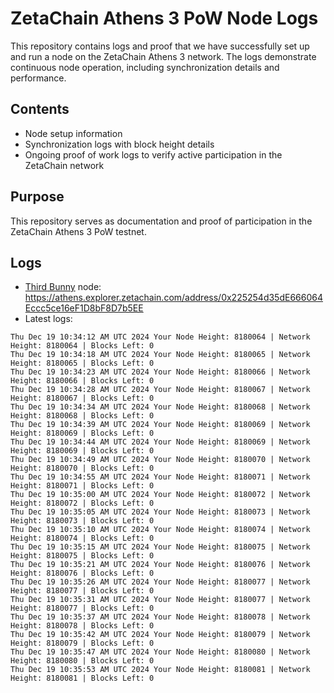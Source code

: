 # ZetaChain Athens 3 PoW Node Logs
This repository contains logs and proof that we have successfully set up and run a node on the ZetaChain Athens 3 network. The logs demonstrate continuous node operation, including synchronization details and performance.

## Contents
- Node setup information
- Synchronization logs with block height details
- Ongoing proof of work logs to verify active participation in the ZetaChain network

## Purpose
This repository serves as documentation and proof of participation in the ZetaChain Athens 3 PoW testnet.

## Logs

- [Third Bunny](https://thirdbunny.xyz/) node: https://athens.explorer.zetachain.com/address/0x225254d35dE666064Eccc5ce16eF1D8bF8D7b5EE
- Latest logs:
```
Thu Dec 19 10:34:12 AM UTC 2024 Your Node Height: 8180064 | Network Height: 8180064 | Blocks Left: 0
Thu Dec 19 10:34:18 AM UTC 2024 Your Node Height: 8180065 | Network Height: 8180065 | Blocks Left: 0
Thu Dec 19 10:34:23 AM UTC 2024 Your Node Height: 8180066 | Network Height: 8180066 | Blocks Left: 0
Thu Dec 19 10:34:28 AM UTC 2024 Your Node Height: 8180067 | Network Height: 8180067 | Blocks Left: 0
Thu Dec 19 10:34:34 AM UTC 2024 Your Node Height: 8180068 | Network Height: 8180068 | Blocks Left: 0
Thu Dec 19 10:34:39 AM UTC 2024 Your Node Height: 8180069 | Network Height: 8180069 | Blocks Left: 0
Thu Dec 19 10:34:44 AM UTC 2024 Your Node Height: 8180069 | Network Height: 8180069 | Blocks Left: 0
Thu Dec 19 10:34:49 AM UTC 2024 Your Node Height: 8180070 | Network Height: 8180070 | Blocks Left: 0
Thu Dec 19 10:34:55 AM UTC 2024 Your Node Height: 8180071 | Network Height: 8180071 | Blocks Left: 0
Thu Dec 19 10:35:00 AM UTC 2024 Your Node Height: 8180072 | Network Height: 8180072 | Blocks Left: 0
Thu Dec 19 10:35:05 AM UTC 2024 Your Node Height: 8180073 | Network Height: 8180073 | Blocks Left: 0
Thu Dec 19 10:35:10 AM UTC 2024 Your Node Height: 8180074 | Network Height: 8180074 | Blocks Left: 0
Thu Dec 19 10:35:15 AM UTC 2024 Your Node Height: 8180075 | Network Height: 8180075 | Blocks Left: 0
Thu Dec 19 10:35:21 AM UTC 2024 Your Node Height: 8180076 | Network Height: 8180076 | Blocks Left: 0
Thu Dec 19 10:35:26 AM UTC 2024 Your Node Height: 8180077 | Network Height: 8180077 | Blocks Left: 0
Thu Dec 19 10:35:31 AM UTC 2024 Your Node Height: 8180077 | Network Height: 8180077 | Blocks Left: 0
Thu Dec 19 10:35:37 AM UTC 2024 Your Node Height: 8180078 | Network Height: 8180078 | Blocks Left: 0
Thu Dec 19 10:35:42 AM UTC 2024 Your Node Height: 8180079 | Network Height: 8180079 | Blocks Left: 0
Thu Dec 19 10:35:47 AM UTC 2024 Your Node Height: 8180080 | Network Height: 8180080 | Blocks Left: 0
Thu Dec 19 10:35:53 AM UTC 2024 Your Node Height: 8180081 | Network Height: 8180081 | Blocks Left: 0
```
